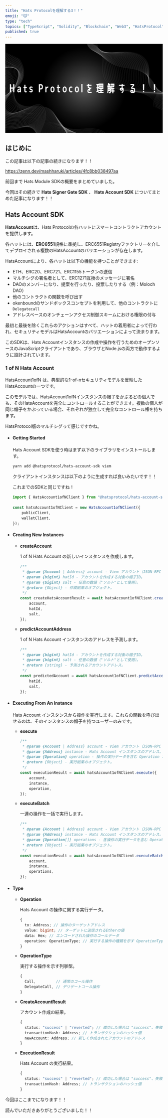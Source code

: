 ```yaml
---
title: "Hats Protocolを理解する3！！"
emoji: "🐱"
type: "tech"
topics: ["TypeScript", "Solidity", "Blockchain", "Web3", "HatsProtocol"]
published: true
---
```


![](/images/4fc8bb038497aa/0.png)

## はじめに

この記事は以下の記事の続きになります！！

https://zenn.dev/mashharuki/articles/4fc8bb038497aa

前回まで Hats Module SDKの概要をまとめていました。

今回はその続きで **Hats Signer Gate SDK** 、 **Hats Account SDK** についてまとめた記事になります！！

## Hats Account SDK

**HatsAccount**は、Hats Protocolの各ハットにスマートコントラクトアカウントを提供します。

各ハットには、**ERC6551**規格に準拠し、ERC6551Registryファクトリーを介してデプロイされる複数のHatsAccountのバリエーションが存在します。

HatsAccountにより、各ハットは以下の機能を持つことができます:

- ETH、ERC20、ERC721、ERC1155トークンの送信
- マルチシグの署名者として、ERC1271互換のメッセージに署名
- DAOのメンバーになり、提案を行ったり、投票したりする（例：Moloch DAO）
- 他のコントラクトの関数を呼び出す
- okenboundのサンドボックスコンセプトを利用して、他のコントラクトに`Delegatecall`
- アドレスベースのオンチェーンアクセス制御スキームにおける権限の付与

最初と最後を除くこれらのアクションはすべて、ハットの着用者によって行われ、セキュリティモデルはHatsAccountのバリエーションによって決まります。

このSDKは、Hats Accountインスタンスの作成や操作を行うためのオープンソースのJavaScriptクライアントであり、ブラウザとNode.jsの両方で動作するように設計されています。

### 1 of N Hats Account

HatsAccount1ofN は、典型的な1-of-nセキュリティモデルを反映したHatsAccountの一つです。

このモデルでは、HatsAccount1ofNインスタンスの帽子をかぶるどの個人でも、そのHatsAccountを完全にコントロールすることができます。複数の個人が同じ帽子をかぶっている場合、それぞれが独立して完全なコントロール権を持ちます。

HatsProtocol版のマルチシグって感じですかね。

- #### Getting Started

  Hats Account SDKを使う時はまず以下のライブラリをインストールします。

  ```bash
  yarn add @hatsprotocol/hats-account-sdk viem
  ```

  クライアントインスタンスは以下のように生成すれば良いみたいです！！

  これまでのSDKと同じですね！

  ```ts
  import { HatsAccount1ofNClient } from "@hatsprotocol/hats-account-sdk";

  const hatsAccount1ofNClient = new HatsAccount1ofNClient({
      publicClient,
      walletClient,
  });
  ```

- #### Creating New Instances

  - **createAccount**

    1 of N Hats Account の新しいインスタンスを作成します。

    ```ts
    /**
     * @param {Account | Address} account - Viem アカウント（JSON-RPC アカウントの場合は Address、それ以外のタイプの場合は Account）。
     * @param {bigint} hatId - アカウントを作成する対象の帽子ID。
     * @param {bigint} salt - 任意の数値（"ソルト"として使用）。
     * @return {Object} - 作成結果のオブジェクト。
     */
    const createHatsAccountResult = await hatsAccount1ofNClient.createAccount({
        account,
        hatId,
        salt,
    });
    ```

  - **predictAccountAddress**

    1 of N Hats Account インスタンスのアドレスを予測します。

    ```ts
    /**
     * @param {bigint} hatId - アカウントを作成する対象の帽子ID。
     * @param {bigint} salt - 任意の数値（"ソルト"として使用）。
     * @return {string} - 予測されるアカウントアドレス。
     */
    const predictedAccount = await hatsAccount1ofNClient.predictAccountAddress({
        hatId,
        salt,
    });
    ```

- #### Executing From An Instance

  Hats Account インスタンスから操作を実行します。これらの関数を呼び出せるのは、そのインスタンスの帽子を持つユーザーのみです。

  - **execute**

    ```ts
    /**
     * @param {Account | Address} account - Viem アカウント（JSON-RPC アカウントの場合は Address、それ以外のタイプの場合は Account）。
     * @param {Address} instance - Hats Account インスタンスのアドレス。
     * @param {Operation} operation - 操作の実行データを含む Operation オブジェクト。
     * @return {Object} - 実行結果のオブジェクト。
     */
    const executionResult = await hatsAccount1ofNClient.execute({
        account,
        instance,
        operation,
    });
    ```

  - **executeBatch**

    一連の操作を一括で実行します。

    ```ts
    /**
     * @param {Account | Address} account - Viem アカウント（JSON-RPC アカウントの場合は Address、それ以外のタイプの場合は Account）。
     * @param {Address} instance - Hats Account インスタンスのアドレス。
     * @param {Operation[]} operations - 各操作の実行データを含む Operation オブジェクトの配列。
     * @return {Object} - 実行結果のオブジェクト。
     */
    const executionResult = await hatsAccount1ofNClient.executeBatch({
        account,
        instance,
        operations,
    });
    ```

- #### Type

  - **Operation**

    Hats Account の操作に関する実行データ。

    ```ts
    {
      to: Address; // 操作のターゲットアドレス
      value: bigint; // ターゲットに送信されるEtherの値
      data: Hex; // エンコードされた操作のコールデータ
      operation: OperationType; // 実行する操作の種類を示す OperationType の値
    }
    ```

  - **OperationType**

    実行する操作を示す列挙型。

    ```ts
    {
      Call,         // 通常のコール操作
      DelegateCall, // デリゲートコール操作
    }
    ```

  - **CreateAccountResult**

    アカウント作成の結果。

    ```ts
    {
      status: "success" | "reverted"; // 成功した場合は "success"、失敗した場合は "reverted"
      transactionHash: Address; // トランザクションのハッシュ値
      newAccount: Address; // 新しく作成されたアカウントのアドレス
    }
    ```

  - **ExecutionResult**

    Hats Account の実行結果。

    ```ts
    {
      status: "success" | "reverted"; // 成功した場合は "success"、失敗した場合は "reverted"
      transactionHash: Address; // トランザクションのハッシュ値
    }
    ```

今回はここまでになります！！

読んでいただきありがとうございました！！